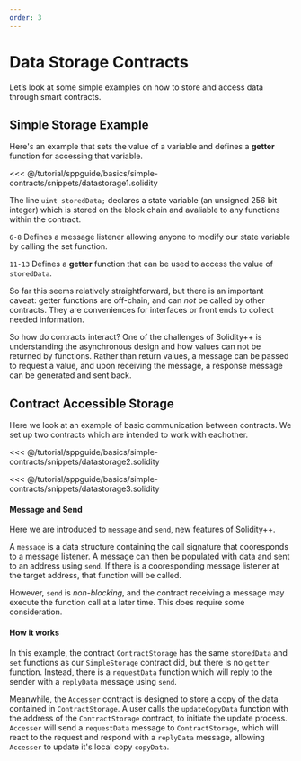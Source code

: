 ```yaml
---
order: 3
---
```

# Data Storage Contracts
  
Let’s look at some simple examples on how to store and access data through smart contracts.

## Simple Storage Example

Here's an example that sets the value of a variable and defines a **getter** function for accessing that variable.

<<< @/tutorial/sppguide/basics/simple-contracts/snippets/datastorage1.solidity

The line `uint storedData;` declares a state variable (an unsigned 256 bit integer) which is stored on the block chain and avaliable to any functions within the contract.

`6-8` Defines a message listener allowing anyone to modify our state variable by calling the set function.

`11-13` Defines a **getter** function that can be used to access the value of `storedData`.

So far this seems relatively straightforward, but there is an important caveat: getter functions are off-chain, and can *not* be called by other contracts. They are conveniences for interfaces or front ends to collect needed information.

So how do contracts interact?
One of the challenges of Solidity++ is understanding the asynchronous design and how values can not be returned by functions. Rather than return values, a message can be passed to request a value, and upon receiving the message, a response message can be generated and sent back. 

## Contract Accessible Storage

Here we look at an example of basic communication between contracts. We set up two contracts which are intended to work with eachother.


<<< @/tutorial/sppguide/basics/simple-contracts/snippets/datastorage2.solidity

<<< @/tutorial/sppguide/basics/simple-contracts/snippets/datastorage3.solidity

#### Message and Send

Here we are introduced to `message` and `send`, new features of Solidity++.

A `message` is a data structure containing the call signature that cooresponds to a message listener. A message can then be populated with data and sent to an address using `send`. If there is a cooresponding message listener at the target address, that function will be called.

However, `send` is *non-blocking*, and the contract receiving a message may execute the function call at a later time. This does require some consideration.

#### How it works

In this example, the contract `ContractStorage` has the same `storedData` and `set` functions as our `SimpleStorage` contract did, but there is no `getter` function. Instead, there is a `requestData` function which will reply to the sender with a `replyData` message using `send`.

Meanwhile, the `Accesser` contract is designed to store a copy of the data contained in `ContractStorage`. A user calls the `updateCopyData` function with the address of the `ContractStorage` contract, to initiate the update process. `Accesser` will send a `requestData` message to `ContractStorage`, which will react to the request and respond with a `replyData` message, allowing `Accesser` to update it's local copy `copyData`.

